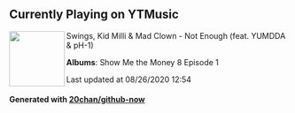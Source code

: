 ## Currently Playing on YTMusic

[<img align="left" width="100" src="https://lh3.googleusercontent.com/oUjCncoU4L0PvGiHmOxlBAHMgJLsp6kvHBl5ckQ-3-I7nUoCH-_Ln1pG-e7hwTyG5cinW_1tpUZm3BjIYA">](https://music.youtube.com/channel/UCxz7gLC1-zY1l20C4fQKrRA)

Swings, Kid Milli & Mad Clown - Not Enough (feat. YUMDDA & pH-1)

**Albums**: Show Me the Money 8 Episode 1

Last updated at 08/26/2020 12:54

#### Generated with [20chan/github-now](https://github.com/20chan/github-now)


<!--
**20chan/20chan** is a ✨ _special_ ✨ repository because its `README.md` (this file) appears on your GitHub profile.

Here are some ideas to get you started:

- 🔭 I’m currently working on ...
- 🌱 I’m currently learning ...
- 👯 I’m looking to collaborate on ...
- 🤔 I’m looking for help with ...
- 💬 Ask me about ...
- 📫 How to reach me: ...
- 😄 Pronouns: ...
- ⚡ Fun fact: ...
-->
